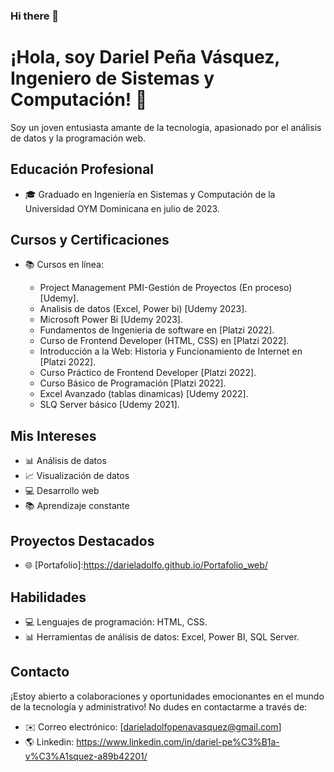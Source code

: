 ### Hi there 👋
# ¡Hola, soy Dariel Peña Vásquez, Ingeniero de Sistemas y Computación! 👋

Soy un joven entusiasta amante de la tecnología, apasionado por el análisis de datos y la programación web.

## Educación Profesional

- 🎓 Graduado en Ingeniería en Sistemas y Computación de la Universidad OYM Dominicana en julio de 2023.

## Cursos y Certificaciones

- 📚 Cursos en línea:

  - Project Management PMI-Gestión de Proyectos (En proceso) [Udemy].
  - Analisis de datos (Excel, Power bi) [Udemy 2023].
  - Microsoft Power Bi [Udemy 2023].
  - Fundamentos de Ingenieria de software en [Platzi 2022].
  - Curso de Frontend Developer (HTML, CSS) en [Platzi 2022].
  - Introducción a la Web: Historia y Funcionamiento de Internet en [Platzi 2022].
  - Curso Práctico de Frontend Developer [Platzi 2022].
  - Curso Básico de Programación [Platzi 2022]. 
  - Excel Avanzado (tablas dinamicas) [Udemy 2022].
  - SLQ Server básico [Udemy 2021].
 
## Mis Intereses

- 📊 Análisis de datos
- 📈 Visualización de datos
- 💻 Desarrollo web
- 📚 Aprendizaje constante

## Proyectos Destacados

- 🌐 [Portafolio]:https://darieladolfo.github.io/Portafolio_web/

## Habilidades

- 💻 Lenguajes de programación: HTML, CSS.
- 📊 Herramientas de análisis de datos: Excel, Power BI, SQL Server.

## Contacto

¡Estoy abierto a colaboraciones y oportunidades emocionantes en el mundo de la tecnología y administrativo! No dudes en contactarme a través de:

- ✉️ Correo electrónico: [darieladolfopenavasquez@gmail.com]
- 🌎 Linkedin: https://www.linkedin.com/in/dariel-pe%C3%B1a-v%C3%A1squez-a89b42201/
